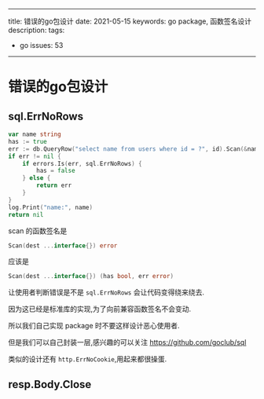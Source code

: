 ----
title: 错误的go包设计
date: 2021-05-15
keywords: go package, 函数签名设计
description: 
tags:
- go
issues: 53
----


# 错误的go包设计


## sql.ErrNoRows

```go
var name string
has := true
err := db.QueryRow("select name from users where id = ?", id).Scan(&name)
if err != nil {
    if errors.Is(err, sql.ErrNoRows) {
        has = false
    } else {
        return err
    }
}
log.Print("name:", name)
return nil
```


scan 的函数签名是
```go
Scan(dest ...interface{}) error
```

应该是

```go
Scan(dest ...interface{}) (has bool, err error)
```


让使用者判断错误是不是 `sql.ErrNoRows` 会让代码变得绕来绕去.

因为这已经是标准库的实现,为了向前兼容函数签名不会变动.

所以我们自己实现 package 时不要这样设计恶心使用者.

但是我们可以自己封装一层,感兴趣的可以关注 https://github.com/goclub/sql

类似的设计还有 `http.ErrNoCookie`,用起来都很操蛋.

##  resp.Body.Close


 


